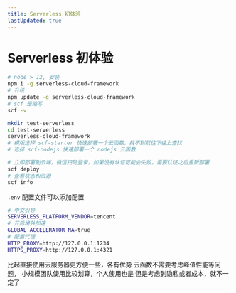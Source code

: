 ```yaml
---
title: Serverless 初体验
lastUpdated: true
---
```


# Serverless 初体验

```sh
# node > 12, 安装
npm i -g serverless-cloud-framework
# 升级
npm update -g serverless-cloud-framework
# scf 是缩写
scf -v

mkdir test-serverless
cd test-serverless
serverless-cloud-framework
# 模版选择 scf-starter 快速部署一个云函数，找不到就往下往上查找
# 选择 scf-nodejs 快速部署一个 nodejs 云函数

# 立即部署到云端，微信扫码登录，如果没有认证可能会失败，需要认证之后重新部署
scf deploy
# 查看状态和资源
scf info
```

`.env` 配置文件可以添加配置

```sh
# 中文引导
SERVERLESS_PLATFORM_VENDOR=tencent
# 开启境外加速
GLOBAL_ACCELERATOR_NA=true
# 配置代理
HTTP_PROXY=http://127.0.0.1:1234
HTTPS_PROXY=http://127.0.0.1:4321
```

比起直接使用云服务器更方便一些，各有优势
云函数不需要考虑峰值性能等问题，
小规模团队使用比较划算，个人使用也是
但是考虑到隐私或者成本，就不一定了
